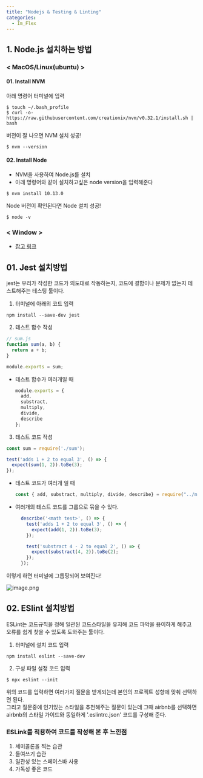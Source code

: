 ```yaml
---
title: "Nodejs & Testing & Linting"
categories:
  - Im_Flex
---
```


## 1. Node.js 설치하는 방법
### < MacOS/Linux(ubuntu) >
#### 01. Install NVM
아래 명령어 터미널에 입력
```
$ touch ~/.bash_profile 
$ curl -o- https://raw.githubusercontent.com/creationix/nvm/v0.32.1/install.sh | bash
```
버전이 잘 나오면 NVM 설치 성공!
```
$ nvm --version
```

#### 02. Install Node
- NVM을 사용하여 Node.js를 설치
- 아래 명령어와 같이 설치하고싶은 node version을 입력해준다

```
$ nvm install 10.13.0
```

Node 버전이 확인된다면 Node 설치 성공!
```
$ node -v
```

### < Window >
- [참고 링크](https://daverupert.com/2018/04/developing-on-windows-with-wsl-and-visual-studio-code/)


## 01. Jest 설치방법
jest는 우리가 작성한 코드가 의도대로 작동하는지, 코드에 결함이나 문제가 없는지 테스트해주는 테스팅 툴이다.
1. 터미널에 아래의 코드 입력

  ```
  npm install --save-dev jest
  ```
2. 테스트 함수 작성

  ```js
  // sum.js
  function sum(a, b) {
    return a + b;
  }

  module.exports = sum;
  ```

- 테스트 함수가 여러개일 때

  ```js
  module.exports = {
    add,
    substract,
    multiply,
    divide,
    describe
  };
  ```

3. 테스트 코드 작성

  ```js
  const sum = require('./sum');

  test('adds 1 + 2 to equal 3', () => {
    expect(sum(1, 2)).toBe(3);
  });
  ```

- 테스트 코드가 여러개 일 때

  ```js
  const { add, substract, multiply, divide, describe} = require("../math");
  ```
  
- 여러개의 테스트 코드를 그룹으로 묶을 수 있다.

  ```js
    describe('<math test>', () => {
      test('adds 1 + 2 to equal 3', () => {
        expect(add(1, 2)).toBe(3);
      });

      test('substract 4 - 2 to equal 2', () => {
        expect(substract(4, 2)).toBe(2);
      });
    });
  ```
  
이렇게 하면 터미널에 그룹핑되어 보여진다!

![image.png](https://images.velog.io/post-images/yhe228/10378120-13db-11ea-8094-63df714e4217/image.png)


## 02. ESlint 설치방법
ESLint는 코드규칙을 정해 일관된 코드스타일을 유지해 코드 파악을 용이하게 해주고 오류를 쉽게 찾을 수 있도록 도와주는 툴이다.

1. 터미널에 설치 코드 입력

  ```
  npm install eslint --save-dev
  ```

2. 구성 파일 설정 코드 입력

  ```
  $ npx eslint --init
  ```
  
위의 코드를 입력하면 여러가지 질문을 받게되는데 본인의 프로젝트 성향에 맞춰 선택하면 된다.  
그리고 질문중에 인기있는 스타일을 추천해주는 질문이 있는데 그때 airbnb를 선택하면 airbnb의 스타일 가이드와 동일하게 '.eslintrc.json' 코드를 구성해 준다.

### ESLink를 적용하여 코드를 작성해 본 후 느낀점
1. 세미콜론을 찍는 습관
2. 들여쓰기 습관
3. 일관성 있는 스페이스바 사용
4. 가독성 좋은 코드



 



